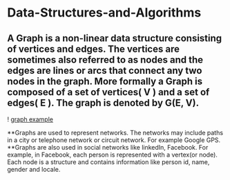 # Data-Structures-and-Algorithms
## A Graph is a non-linear data structure consisting of vertices and edges. The vertices are sometimes also referred to as nodes and the edges are lines or arcs that connect any two nodes in the graph. More formally a Graph is composed of a set of vertices( V ) and a set of edges( E ). The graph is denoted by G(E, V).

! [graph example](https://imgs.search.brave.com/pl1ItFE-jBfsaV1KuPYtKehqO6DTVD1CfKWiT5EIE0E/rs:fit:584:422:1/g:ce/aHR0cHM6Ly9jZG4u/cHJvZ3JhbWl6LmNv/bS9zaXRlcy90dXRv/cmlhbDJwcm9ncmFt/L2ZpbGVzL2dyYXBo/LWltcGxlbWVudGF0/aW9uLnBuZw)


**Graphs are used to represent networks. The networks may include paths in a city or telephone network or circuit network. For example Google GPS.
**Graphs are also used in social networks like linkedIn, Facebook. For example, in Facebook, each person is represented with a vertex(or node). Each node is a structure     and contains information like person id, name, gender and locale.
